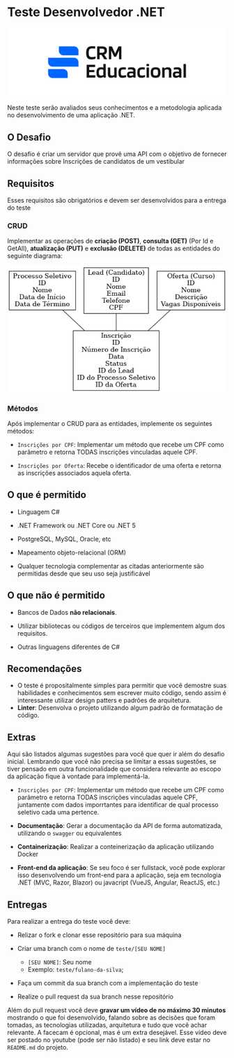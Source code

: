# Teste Desenvolvedor .NET

![Aiko](imagens/logocrm.png)

Neste teste serão avaliados seus conhecimentos e a metodologia aplicada no desenvolvimento de uma aplicação .NET.

## O Desafio

O desafio é criar um servidor que provê uma API com o objetivo de fornecer informações sobre Inscrições de candidatos de um vestibular

## Requisitos

Esses requisitos são obrigatórios e devem ser desenvolvidos para a entrega do teste

### CRUD

Implementar as operações de **criação (POST)**, **consulta (GET)** (Por Id e GetAll), **atualização (PUT)** e **exclusão (DELETE)** de todas as entidades do seguinte diagrama:

!['D](imagens/backend_diagrama.png)

### Métodos

Após implementar o CRUD para as entidades, implemente os seguintes métodos:

* `Inscrições por CPF`: Implementar um método que recebe um CPF como parâmetro e retorna TODAS inscrições vinculadas aquele CPF.

* `Inscrições por Oferta`: Recebe o identificador de uma oferta e retorna as inscrições associados aquela oferta.

## O que é permitido

* Linguagem C#

* .NET Framework ou .NET Core ou .NET 5

* PostgreSQL, MySQL, Oracle, etc

* Mapeamento objeto-relacional (ORM)

* Qualquer tecnologia complementar as citadas anteriormente são permitidas desde que seu uso seja justificável

## O que não é permitido

* Bancos de Dados **não relacionais**.
  
* Utilizar bibliotecas ou códigos de terceiros que implementem algum dos requisitos.

* Outras linguagens diferentes de C#

## Recomendações
* O teste é propositalmente simples para permitir que você demostre suas habilidades e conhecimentos sem escrever muito código, sendo assim é interessante utilizar design patters e padrões de arquitetura.
* **Linter**: Desenvolva o projeto utilizando algum padrão de formatação de código.

## Extras

Aqui são listados algumas sugestões para você que quer ir além do desafio inicial. Lembrando que você não precisa se limitar a essas sugestões, se tiver pensado em outra funcionalidade que considera relevante ao escopo da aplicação fique à vontade para implementá-la.

* `Inscrições por CPF`: Implementar um método que recebe um CPF como parâmetro e retorna TODAS inscrições vinculadas aquele CPF, juntamente com dados imporrtantes para identificar de qual processo seletivo cada uma pertence.

* **Documentação**: Gerar a documentação da API de forma automatizada, utilizando o `swagger` ou equivalentes

* **Containerização**: Realizar a conteinerização da aplicação utilizando Docker

* **Front-end da aplicação**: Se seu foco é ser fullstack, você pode explorar isso desenvolvendo um front-end para a aplicação, seja em tecnologia .NET (MVC, Razor, Blazor) ou javacript (VueJS, Angular, ReactJS, etc.)

## Entregas

Para realizar a entrega do teste você deve:

* Relizar o fork e clonar esse repositório para sua máquina
  
* Criar uma branch com o nome de `teste/[SEU NOME]`
  * `[SEU NOME]`: Seu nome
  * Exemplo: `teste/fulano-da-silva`;
  
* Faça um commit da sua branch com a implementação do teste
  
* Realize o pull request da sua branch nesse repositório

Além do pull request você deve **gravar um vídeo de no máximo 30 minutos** mostrando o que foi desenvolvido, falando sobre as decisões que foram tomadas, as tecnologias utilizadas, arquitetura e tudo que você achar relevante. A facecam é opcional, mas é um extra desejável. Esse vídeo deve ser postado no youtube (pode ser não listado) e seu link deve estar no `README.md` do projeto.
